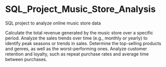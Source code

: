 # SQL_Project_Music_Store_Analysis

SQL project to analyze online music store data

Calculate the total revenue generated by the music store over a specific period. Analyze the sales trends over time (e.g., monthly or yearly) to identify peak seasons or trends in sales. Determine the top-selling products and genres, as well as the worst-performing ones. Analyze customer retention and loyalty, such as repeat purchase rates and average time between purchases.
